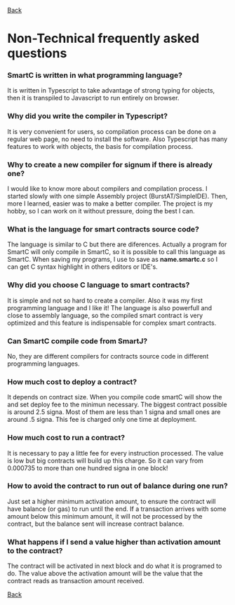 [Back](./)

# Non-Technical frequently asked questions

### SmartC is written in what programming language?
It is written in Typescript to take advantage of strong typing for objects, then it is transpiled to Javascript to run entirely on browser.

### Why did you write the compiler in Typescript?
It is very convenient for users, so compilation process can be done on a regular web page, no need to install the software. Also Typescript has many features to work with objects, the basis for compilation process.

### Why to create a new compiler for signum if there is already one?
I would like to know more about compilers and compilation process. I started slowly with one simple Assembly project (BurstAT/SimpleIDE). Then, more I learned, easier was to make a better compiler. The project is my hobby, so I can work on it without pressure, doing the best I can.

### What is the language for smart contracts source code?
The language is similar to C but there are diferences. Actually a program for SmartC will only compile in SmartC, so it is possible to call this language as SmartC. When saving my programs, I use to save as **name.smartc.c** so I can get C syntax highlight in others editors or IDE's.

### Why did you choose C language to smart contracts?
It is simple and not so hard to create a compiler. Also it was my first programming language and I like it! The language is also powerfull and close to assembly language, so the compiled smart contract is very optimized and this feature is indispensable for complex smart contracts.

### Can SmartC compile code from SmartJ?
No, they are different compilers for contracts source code in different programming languages.

### How much cost to deploy a contract?
It depends on contract size. When you compile code smartC will show the and set deploy fee to the minimun necessary. The biggest contract possible is around 2.5 signa. Most of them are less than 1 signa and small ones are around .5 signa. This fee is charged only one time at deployment.

### How much cost to run a contract?
It is necessary to pay a little fee for every instruction processed. The value is low but big contracts will build up this charge. So it can vary from 0.000735 to more than one hundred signa in one block!

### How to avoid the contract to run out of balance during one run?
Just set a higher minimum activation amount, to ensure the contract will have balance (or gas) to run until the end. If a transaction arrives with some amount below this minimum amount, it will not be processed by the contract, but the balance sent will increase contract balance.

### What happens if I send a value higher than activation amount to the contract?
The contract will be activated in next block and do what it is programed to do. The value above the activation amount will be the value that the contract reads as transaction amount received.

[Back](./)
